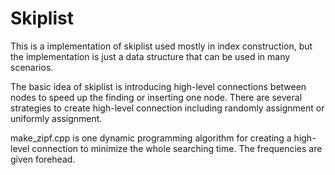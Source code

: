 # Skiplist

This is a implementation of skiplist used mostly in index construction, but the implementation is just a data structure that can be used in many scenarios.

The basic idea of skiplist is introducing high-level connections between nodes to speed up the finding or inserting one node. There are several strategies to create high-level connection including randomly assignment or uniformly assignment.

make_zipf.cpp is one dynamic programming algorithm for creating a high-level connection to minimize the whole searching time. The frequencies are given forehead.

